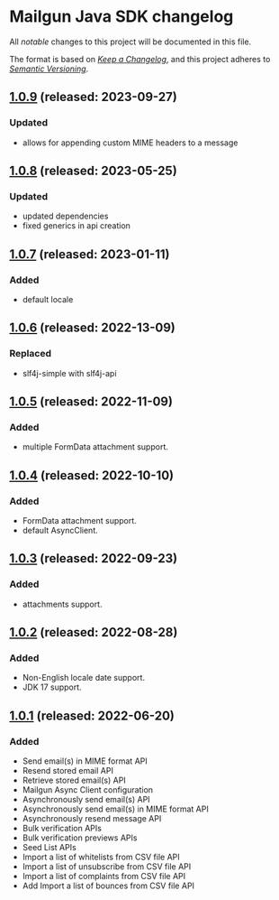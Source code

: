 # Mailgun Java SDK changelog

All _notable_ changes to this project will be documented in this file.

The format is based on _[Keep a Changelog][keepachangelog]_, and this project
adheres to _[Semantic Versioning][semver]_.

## [1.0.9] (released: 2023-09-27)
### Updated
- allows for appending custom MIME headers to a message

## [1.0.8] (released: 2023-05-25)
### Updated
- updated dependencies
- fixed generics in api creation

## [1.0.7] (released: 2023-01-11)
### Added
- default locale

## [1.0.6] (released: 2022-13-09)
### Replaced
- slf4j-simple with slf4j-api

## [1.0.5] (released: 2022-11-09)
### Added
- multiple FormData attachment support.

## [1.0.4] (released: 2022-10-10)
### Added
- FormData attachment support.
- default AsyncClient.

## [1.0.3] (released: 2022-09-23)
### Added
- attachments support.

## [1.0.2] (released: 2022-08-28)
### Added
- Non-English locale date support.
- JDK 17 support.

## [1.0.1] (released: 2022-06-20)

### Added
- Send email(s) in MIME format API
- Resend stored email  API
- Retrieve stored email(s) API
- Mailgun Async Client configuration
- Asynchronously send email(s) API
- Asynchronously send email(s) in MIME format API
- Asynchronously resend message API
- Bulk verification APIs
- Bulk verification previews APIs
- Seed List APIs
- Import a list of whitelists from CSV file API
- Import a list of unsubscribe from CSV file API
- Import a list of complaints from CSV file API
- Add Import a list of bounces from CSV file API


[1.0.9]: https://github.com/mailgun/mailgun-java/compare/release/1.0.8...release/1.0.9
[1.0.8]: https://github.com/mailgun/mailgun-java/compare/release/1.0.7...release/1.0.8
[1.0.7]: https://github.com/mailgun/mailgun-java/compare/release/1.0.6...release/1.0.7
[1.0.6]: https://github.com/mailgun/mailgun-java/compare/release/1.0.5...release/1.0.6
[1.0.5]: https://github.com/mailgun/mailgun-java/compare/release/1.0.4...release/1.0.5
[1.0.4]: https://github.com/mailgun/mailgun-java/compare/release/1.0.3...release/1.0.4
[1.0.3]: https://github.com/mailgun/mailgun-java/compare/release/1.0.2...release/1.0.3
[1.0.2]: https://github.com/mailgun/mailgun-java/compare/release/1.0.1...release/1.0.2
[1.0.1]: https://github.com/mailgun/mailgun-java/compare/release/1.0.0...release/1.0.1


[keepachangelog]: https://keepachangelog.com/
[semver]: https://semver.org/spec/v2.0.0.html